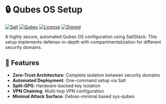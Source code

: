 # 🔒 Qubes OS Setup

[![Salt](https://img.shields.io/badge/Salt-State-blue.svg)](https://saltproject.io/)
[![Qubes](https://img.shields.io/badge/Qubes-R4.2-purple.svg)](https://www.qubes-os.org/)
[![License](https://img.shields.io/badge/License-MIT-green.svg)](LICENSE)
[![Signed](https://img.shields.io/badge/Commits-GPG%20Signed-brightgreen.svg)](SECURITY.md)

A highly secure, automated Qubes OS configuration using SaltStack. This setup implements defense-in-depth with compartmentalization for different security domains.

## 🎯 Features

- **Zero-Trust Architecture**: Complete isolation between security domains
- **Automated Deployment**: One-command setup via Salt
- **Split-GPG**: Hardware-backed key isolation
- **VPN Chaining**: Multi-hop VPN configuration
- **Minimal Attack Surface**: Debian-minimal based sys-qubes
